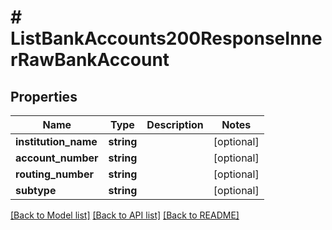 # # ListBankAccounts200ResponseInnerRawBankAccount

## Properties

Name | Type | Description | Notes
------------ | ------------- | ------------- | -------------
**institution_name** | **string** |  | [optional]
**account_number** | **string** |  | [optional]
**routing_number** | **string** |  | [optional]
**subtype** | **string** |  | [optional]

[[Back to Model list]](../../README.md#models) [[Back to API list]](../../README.md#endpoints) [[Back to README]](../../README.md)
